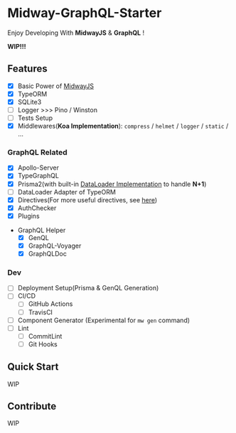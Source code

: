 # Midway-GraphQL-Starter

Enjoy Developing With **MidwayJS** & **GraphQL** !

**WIP!!!**

## Features

- [x] Basic Power of [MidwayJS](https://www.yuque.com/midwayjs/midway_v2)
- [x] TypeORM
- [x] SQLite3
- [ ] Logger >>> Pino / Winston
- [ ] Tests Setup
- [x] Middlewares(**Koa Implementation**): `compress` / `helmet` / `logger` / `static` / ...

### GraphQL Related

- [x] Apollo-Server
- [x] TypeGraphQL
- [x] Prisma2(with built-in [DataLoader Implementation](https://github.com/prisma/prisma/blob/master/src/packages/client/src/runtime/Dataloader.ts) to handle **N+1**)
- [ ] DataLoader Adapter of TypeORM
- [x] Directives(For more useful directives, see [here](https://github.com/linbudu599/GraphQL-Explorer-Server/tree/master/server/directives))
- [x] AuthChecker
- [x] Plugins
- GraphQL Helper
  - [x] GenQL
  - [x] GraphQL-Voyager
  - [x] GraphQLDoc

### Dev

- [ ] Deployment Setup(Prisma & GenQL Generation)
- [ ] CI/CD
  - [ ] GitHub Actions
  - [ ] TravisCI
- [ ] Component Generator (Experimental for `mw gen` command)
- [ ] Lint
  - [ ] CommitLint
  - [ ] Git Hooks

## Quick Start

WIP

## Contribute

WIP
